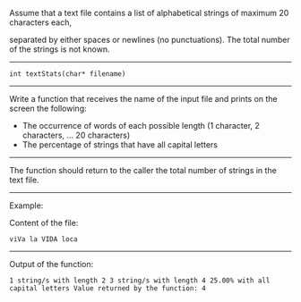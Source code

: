 Assume that a text file contains a list of alphabetical strings of maximum 20 characters each,

separated by either spaces or newlines (no punctuations). The total number of the strings is not known.
______________
`
int textStats(char* filename)
`
______________
Write a function that receives the name of the input file and prints on the screen the following:

- The occurrence of words of each possible length (1 character, 2 characters, ... 20 characters)
- The percentage of strings that have all capital letters
______________
The function should return to the caller the total number of strings in the text file.
______________
Example:

Content of the file: 

`
viVa la VIDA loca
`
______________
Output of the function:

``
1 string/s with length 2
3 string/s with length 4
25.00% with all capital letters Value returned by the function: 4
``
